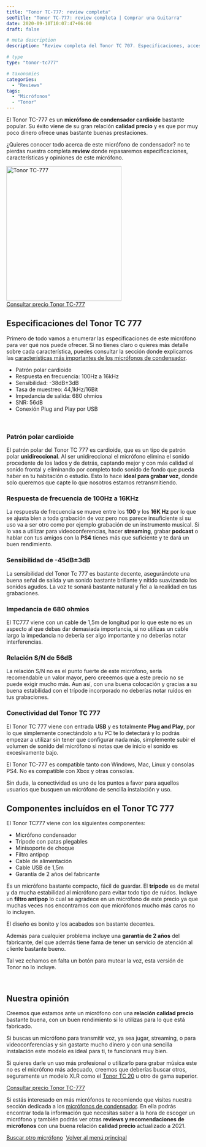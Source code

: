 ```yaml
---
title: "Tonor TC-777: review completa"
seoTitle: "Tonor TC-777: review completa | Comprar una Guitarra"
date: 2020-09-10T10:07:47+06:00
draft: false

# meta description
description: "Review completa del Tonor TC 707. Especificaciones, accesorios y todo lo que necesitas saber de este micrófono de condensador."

# type
type: "tonor-tc777"

# taxonomies
categories: 
  - "Reviews"
tags:
  - "Micrófonos"
  - "Tonor"
---
```


El Tonor TC-777 es un **micrófono de condensador cardioide** bastante popular. Su éxito viene de su gran relación **calidad precio** y es que por muy
poco dinero ofrece unas bastante buenas prestaciones.

¿Quieres conocer todo acerca de este micrófono de condensador? no te pierdas nuestra completa **review** donde repasaremos especificaciones, características y opiniones de este micrófono.

<div>
  <a href="https://amzn.to/3q43BNQ" rel="nofollow noopener noreferrer" target="_blank">
    <img src="../../images/microfonos-de-condensador/tonor-tc777.jpg" alt="Tonor TC-777" width="300" height="352">
  </a>  
</div>

<div>
  <a href="https://amzn.to/3q43BNQ" class="btn btn-outline-primary" rel="nofollow noopener noreferrer" target="_blank">Consultar precio Tonor TC-777</a>
</div>

## Especificaciones del Tonor TC 777

Primero de todo vamos a enumerar las especificaciones de este micrófono para ver qué nos puede ofrecer. Si no tienes claro o quieres más detalle sobre cada característica, puedes consultar la sección donde explicamos las [características más importantes de los micrófonos de condensador](/microfonos-de-condensador#características-de-un-micrófono-de-condensador).

* Patrón polar cardioide
* Respuesta en frecuencia: 100Hz a 16kHz
* Sensibilidad: -38dB±3dB
* Tasa de muestreo: 44,1kHz/16Bit
* Impedancia de salida: 680 ohmios
* SNR: 56dB
* Conexión Plug and Play por USB

&nbsp;

### Patrón polar cardioide

El patrón polar del Tonor TC 777 es cardioide, que es un tipo de patrón polar **unidireccional**. Al ser unidireccional el micrófono elimina el sonido procedente de los lados y de detrás, captando mejor y con más calidad el sonido frontal y eliminando por completo todo sonido de fondo que pueda haber en tu habitación o estudio. Esto lo hace **ideal para grabar voz**, donde solo queremos que capte lo que nosotros estamos retransmitiendo.

### Respuesta de frecuencia de 100Hz a 16KHz

La respuesta de frecuencia se mueve entre los **100** y los **16K Hz** por lo que se ajusta bien a toda grabación de voz pero nos parece insuficiente si su uso va a ser otro como por ejemplo grabación de un instrumento musical. Si lo vas a utilizar para videoconferencias, hacer **streaming**, grabar **podcast** o hablar con tus amigos con la **PS4** tienes más que suficiente y te dará un buen rendimiento.

### Sensibilidad de -45dB±3dB

La sensibilidad del Tonor Tc 777 es bastante decente, asegurándote una buena señal de salida y un sonido bastante brillante y nítido suavizando los sonidos agudos. La voz te sonará bastante natural y fiel a la realidad en tus grabaciones. 

### Impedancia de 680 ohmios

El TC777 viene con un cable de 1,5m de longitud por lo que este no es un aspecto al que debas dar demasiada importancia, si no utilizas un cable largo la impedancia no debería ser algo importante y no deberías notar interferencias.

### Relación S/N de 56dB

La relación S/N no es el punto fuerte de este micrófono, sería recomendable un valor mayor, pero creeemos que a este precio no se puede exigir mucho más. Aun así, con una buena colocación y gracias a su buena estabilidad con el trípode incorporado no deberías notar ruídos en tus grabaciones.

### Conectividad del Tonor TC 777

El Tonor TC 777 viene con entrada **USB** y es totalmente **Plug and Play**, por lo que simplemente conectándolo a tu PC te lo detectará y lo podrás empezar a utilizar sin tener que configurar nada más, simplemente subir el volumen de sonido del micrófono si notas que de inicio el
sonido es excesivamente bajo.

El Tonor TC-777 es compatible tanto con Windows, Mac, Linux y consolas PS4. No es compatible con Xbox y otras consolas.

Sin duda, la conectividad es uno de los puntos a favor para aquellos usuarios que busquen un micrófono de sencilla instalación y uso. 

## Componentes incluídos en el Tonor TC 777

El Tonor TC777 viene con los siguientes componentes:

* Micrófono condensador 
* Trípode con patas plegables
* Minisoporte de choque 
* Filtro antipop 
* Cable de alimentación
* Cable USB de 1,5m
* Garantía de 2 años del fabricante

Es un micrófono bastante compacto, fácil de guardar. El **trípode** es de metal y da mucha estabilidad al micrófono para evitar todo tipo de ruidos. Incluye un **filtro antipop** lo cual se agradece en un micrófono de este precio ya que muchas veces nos encontramos con que micrófonos mucho más caros no lo incluyen.

El diseño es bonito y los acabados son bastante decentes.

Además para cualquier problema incluye una **garantía de 2 años** del fabricante, del que además tiene fama de tener un servicio de atención al cliente bastante bueno.

Tal vez echamos en falta un botón para mutear la voz, esta versión de Tonor no lo incluye.

&nbsp;

## Nuestra opinión

Creemos que estamos ante un micrófono con una **relación calidad precio** bastante buena, con un buen rendimiento si lo utilizas para lo que está fabricado. 

Si buscas un micrófono para transmitir voz, ya sea jugar, streaming, o para videoconferencias y sin gastarte mucho dinero y con una sencilla instalación este modelo es ideal para ti, te funcionará muy bien.

Si quieres darle un uso más profesional o utilizarlo para grabar música este no es el micrófono más adecuado, creemos que deberías buscar otros, seguramente un modelo XLR como el [Tonor TC 20](/microfonos-de-condensador/tonor-tc20) u otro de gama superior.

<div>
  <a href="https://amzn.to/3q43BNQ" class="btn btn-outline-primary" rel="nofollow noopener noreferrer" target="_blank">Consultar precio Tonor TC-777</a>
</div>

Si estás interesado en más micrófonos te recomiendo que visites nuestra sección dedicada a los [micrófonos de condensador](/microfonos-de-condensador). En ella podrás encontrar toda la información que necesitas saber a la hora de escoger un micrófono y también podrás ver otras **reviews y recomendaciones de micrófonos** con una buena relación **calidad precio** actualizado a 2021.

<div>
  <a href="/tags/micrófonos" class="btn btn-outline-primary">Buscar otro micrófono</a>&nbsp;
  <a href="/" class="btn btn-outline-primary">Volver al menú principal</a>
</div>


